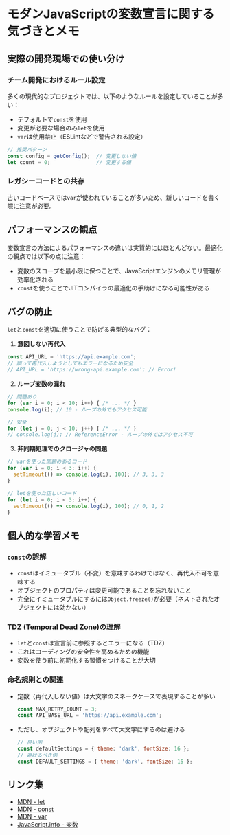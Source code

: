# モダンJavaScriptの変数宣言に関する気づきとメモ

## 実際の開発現場での使い分け

### チーム開発におけるルール設定
多くの現代的なプロジェクトでは、以下のようなルールを設定していることが多い：
- デフォルトで`const`を使用
- 変更が必要な場合のみ`let`を使用
- `var`は使用禁止（ESLintなどで警告される設定）

```javascript
// 推奨パターン
const config = getConfig();  // 変更しない値
let count = 0;               // 変更する値
```

### レガシーコードとの共存
古いコードベースでは`var`が使われていることが多いため、新しいコードを書く際に注意が必要。

## パフォーマンスの観点

変数宣言の方法によるパフォーマンスの違いは実質的にはほとんどない。最適化の観点では以下の点に注意：

- 変数のスコープを最小限に保つことで、JavaScriptエンジンのメモリ管理が効率化される
- `const`を使うことでJITコンパイラの最適化の手助けになる可能性がある

## バグの防止

`let`と`const`を適切に使うことで防げる典型的なバグ：

1. **意図しない再代入**
```javascript
const API_URL = 'https://api.example.com';
// 誤って再代入しようとしてもエラーになるため安全
// API_URL = 'https://wrong-api.example.com'; // Error!
```

2. **ループ変数の漏れ**
```javascript
// 問題あり
for (var i = 0; i < 10; i++) { /* ... */ }
console.log(i); // 10 - ループの外でもアクセス可能

// 安全
for (let j = 0; j < 10; j++) { /* ... */ }
// console.log(j); // ReferenceError - ループの外ではアクセス不可
```

3. **非同期処理でのクロージャの問題**
```javascript
// varを使った問題のあるコード
for (var i = 0; i < 3; i++) {
  setTimeout(() => console.log(i), 100); // 3, 3, 3
}

// letを使った正しいコード
for (let i = 0; i < 3; i++) {
  setTimeout(() => console.log(i), 100); // 0, 1, 2
}
```

## 個人的な学習メモ

### `const`の誤解
- `const`はイミュータブル（不変）を意味するわけではなく、再代入不可を意味する
- オブジェクトのプロパティは変更可能であることを忘れないこと
- 完全にイミュータブルにするには`Object.freeze()`が必要（ネストされたオブジェクトには効かない）

### TDZ (Temporal Dead Zone)の理解
- `let`と`const`は宣言前に参照するとエラーになる（TDZ）
- これはコーディングの安全性を高めるための機能
- 変数を使う前に初期化する習慣をつけることが大切

### 命名規則との関連
- 定数（再代入しない値）は大文字のスネークケースで表現することが多い
  ```javascript
  const MAX_RETRY_COUNT = 3;
  const API_BASE_URL = 'https://api.example.com';
  ```
- ただし、オブジェクトや配列をすべて大文字にするのは避ける
  ```javascript
  // 良い例
  const defaultSettings = { theme: 'dark', fontSize: 16 };
  // 避けるべき例
  const DEFAULT_SETTINGS = { theme: 'dark', fontSize: 16 };
  ```

## リンク集

- [MDN - let](https://developer.mozilla.org/ja/docs/Web/JavaScript/Reference/Statements/let)
- [MDN - const](https://developer.mozilla.org/ja/docs/Web/JavaScript/Reference/Statements/const)
- [MDN - var](https://developer.mozilla.org/ja/docs/Web/JavaScript/Reference/Statements/var)
- [JavaScript.info - 変数](https://ja.javascript.info/variables)
